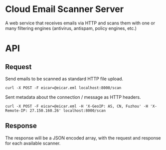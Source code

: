 # Cloud Email Scanner Server

A web service that receives emails via HTTP and scans them with one or many filtering engines (antivirus, antispam, policy engines, etc.)

# API

## Request

Send emails to be scanned as standard HTTP file upload.

`curl -X POST -F eicar=@eicar.eml localhost:8000/scan`

Sent metadata about the connection / message as HTTP headers.

`curl -X POST -F eicar=@eicar.eml -H 'X-GeoIP: AS, CN, Fuzhou' -H 'X-Remote-IP: 27.150.160.26' localhost:8000/scan`

## Response

The response will be a JSON encoded array, with the request and response for
each available scanner. 


